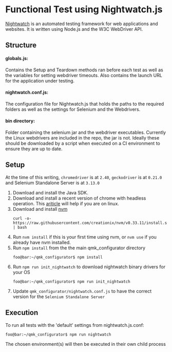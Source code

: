 # Functional Test using Nightwatch.js

[Nightwatch](http://nightwatchjs.org/) is an automated testing framework for web applications and websites. It is written using Node.js and the W3C WebDriver API.

## Structure

#### globals.js:
Contains the Setup and Teardown methods ran before each test as well as the variables for setting webdriver timeouts.
Also contains the launch URL for the application under testing.

#### nightwatch.conf.js:
The configuration file for Nightwatch.js that holds the paths to the required folders
as well as the settings for Selenium and the Webdrivers.

#### bin directory:
Folder containing the selenium jar and the webdriver executables. Currently the Linux webdrivers are included in the repo, the jar is not.
Ideally these should be downloaded by a script when executed on a CI environment to ensure they are up to date.

## Setup

At the time of this writing, `chromedriver` is at `2.40`, `geckodriver` is at `0.21.0` and Selenium Standalone Server is at `3.13.0`

1. Download and install the Java SDK.
1. Download and install a recent version of chrome with headless operation.
   This [ariticle](https://tecadmin.net/setup-selenium-chromedriver-on-ubuntu/)
   will help if you are on linux.
1. Download and install [nvm](https://github.com/creationix/nvm)
   ```console
   curl -o- https://raw.githubusercontent.com/creationix/nvm/v0.33.11/install.sh | bash
   ```
1. Run `nvm install` if this is your first time using nvm, or `nvm use` if you already have nvm installed.
1. Run `npm install`  from the the main qmk_configurator directory
   ```console
   foo@bar:~/qmk_configurator$ npm install
   ```
1. Run `npm run init_nightwatch` to download nightwatch binary drivers for your OS
   ```console
   foo@bar:~/qmk_configurator$ npm run init_nightwatch
   ```
1. Update `qmk_configurator/nightwatch.conf.js` to have the correct version for the `Selenium Standalone Server`

## Execution

To run all tests with the 'default' settings from nightwatch.js.conf:

```console
foo@bar:~/qmk_configurator$ npm run nightwatch
```

The chosen environment(s) will then be executed in their own child process

